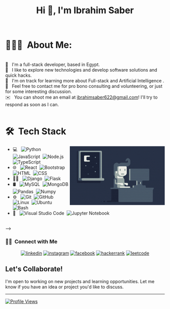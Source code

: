 <h1 align="center">Hi 👋, I'm Ibrahim Saber</h1>

<br>
<h1>👨🏻‍💻 &nbsp;About Me:</h1> <br>
👋 &nbsp; I'm a full-stack developer, based in Egypt. <br>
🤖 &nbsp; I like to explore new technologies and develop software solutions and quick hacks.<br>
🌱 &nbsp; I'm on track for learning more about Full-stack and Artificial Intelligence .<br>
💬 &nbsp; Feel free to contact me for pro bono consulting and volunteering, or just for some interesting discussion.<br>
✉️ &nbsp; You can shoot me an email at <a href="mailto:ibrahimsaber622@gmail.com">ibrahimsaber622@gmail.com</a>! I'll try to respond as soon as I can.<br>
<!--📄 &nbsp;Please have a look at my [Résumé](https://www.ibra.com/resume.html) for more details about me. I'm open to feedback and suggestions!-->

<br>
<h1>🛠 &nbsp;Tech Stack</h1>
<img alt="Night Coding" src="https://raw.githubusercontent.com/AVS1508/AVS1508/master/assets/Night-Coding.gif" align="right"/>

- 💻 &nbsp;
    ![Python](https://img.shields.io/badge/Python-000000?style=flat&logo=python&logoColor=white)&nbsp;
    ![JavaScript](https://img.shields.io/badge/JavaScript-000000?style=flat&logo=javascript&logoColor=white)&nbsp;
    ![Node.js](https://img.shields.io/badge/Node.js-000000?style=flat&logo=node.js&logoColor=white)&nbsp;
    ![TypeScript](https://img.shields.io/badge/TypeScript-000000?style=flat&logo=typescript&logoColor=white)
- 🌐 &nbsp;
    ![React](https://img.shields.io/badge/React-000000?style=flat&logo=react&logoColor=white)&nbsp;
    ![Bootstrap](https://img.shields.io/badge/Bootstrap-000000?style=flat&logo=bootstrap&logoColor=white)&nbsp;
    ![HTML](https://img.shields.io/badge/HTML-000000?style=flat&logo=html5&logoColor=white)&nbsp;
    ![CSS](https://img.shields.io/badge/CSS-000000?style=flat&logo=css3&logoColor=white)
- 👨‍💻 &nbsp;
    ![Django](https://img.shields.io/badge/Django-000000?style=flat&logo=django&logoColor=white)&nbsp;
    ![Flask](https://img.shields.io/badge/Flask-000000?style=flat&logo=flask&logoColor=white)
- 🛢 &nbsp;
  ![MySQL](https://img.shields.io/badge/MySQL-000000?style=flat&logo=mysql&logoColor=white)&nbsp;
  ![MongoDB](https://img.shields.io/badge/MongoDB-000000?style=flat&logo=mongodb&logoColor=white)&nbsp;
  ![Pandas](https://img.shields.io/badge/Pandas-000000?style=flat&logo=pandas&logoColor=white)&nbsp;
  ![Numpy](https://img.shields.io/badge/Numpy-000000?style=flat&logo=numpy&logoColor=white)
- ⚙️ &nbsp;
    ![Git](https://img.shields.io/badge/Git-000000?style=flat&logo=git&logoColor=white)&nbsp;
    ![GitHub](https://img.shields.io/badge/GitHub-000000?style=flat&logo=github&logoColor=white)&nbsp;
    ![Linux](https://img.shields.io/badge/Linux-000000?style=flat&logo=linux&logoColor=white)&nbsp;
    ![Ubuntu](https://img.shields.io/badge/Ubuntu-000000?style=flat&logo=ubuntu&logoColor=white)&nbsp;
    ![Bash](https://img.shields.io/badge/Bash-000000?style=flat&logo=gnu-bash&logoColor=white)
- 🔧 &nbsp;
  ![Visual Studio Code](https://img.shields.io/badge/Visual_Studio_Code-000000?style=flat&logo=visual-studio-code&logoColor=white)&nbsp;
  ![Jupyter Notebook](https://img.shields.io/badge/Jupyter_Notebook-000000?style=flat&logo=jupyter&logoColor=white)

<br>
<!-- <h1>📊 &nbsp;GitHub Stats</h1> -->
<!-- <p align="center"> <a href="https://github.com/ibrahimsaber1"><img src="https://github-readme-stats.vercel.app/api?username=ibrahimsaber1&show_icons=true&theme=radical" alt="Ibrahim's GitHub Stats"/></a>
<!-- <a href="https://github.com/ibrahimsaber1"> <img src="https://github-readme-stats.vercel.app/api/top-langs/?username=ibrahimsaber1&layout=compact&theme=radical" alt="Ibrahim's Top Languages"/> </a> </p> --> -->

### 🤝🏻 &nbsp;Connect with Me

<p align="center">
<a href="https://www.linkedin.com/in/ibrahim1saber/" target="blank"> <img align="center"
      src ="https://raw.githubusercontent.com/rahuldkjain/github-profile-readme-generator/master/src/images/icons/Social/linked-in-alt.svg"
      alt="linkedin" height="30" width="40" /></a>
<a href="https://www.instagram.com/ibrahimsabe.r/"><img align="center"
      src="https://raw.githubusercontent.com/rahuldkjain/github-profile-readme-generator/master/src/images/icons/Social/instagram.svg"
      alt="instagram" height="30" width="40" /></a>
<a href="https://www.facebook.com/ibrahim1saber/"><img align="center"
      src="https://raw.githubusercontent.com/rahuldkjain/github-profile-readme-generator/master/src/images/icons/Social/facebook.svg"
      alt="facebook" height="30" width="40" /></a>
<a href="https://www.hackerrank.com/profile/ibrahimsaber622" target="blank"><img align="center"
      src="https://raw.githubusercontent.com/rahuldkjain/github-profile-readme-generator/master/src/images/icons/Social/hackerrank.svg"
      alt="hackerrank" height="30" width="40" /></a>
<a href="https://leetcode.com/u/ibrahimsaber622/" target="blank"><img align="center"
      src="https://cdn.iconscout.com/icon/free/png-512/free-leetcode-3521542-2944960.png?f=avif&w=256"
      alt="leetcode" height="30" width="40" /></a>
<!-- <a href="" target="blank"><img align="center"
      src="https://raw.githubusercontent.com/rahuldkjain/github-profile-readme-generator/master/src/images/icons/Social/twitter.svg"
      alt="twitter" height="30" width="40" /></a> -->
</p>

## Let's Collaborate!

I'm open to working on new projects and learning opportunities. Let me know if you have an idea or project you'd like to discuss.

---

[![Profile Views](https://komarev.com/ghpvc/?username=ibrahimsaber1&color=brightgreen)](https://github.com/ibrahimsaber1)
